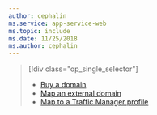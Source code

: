```yaml
---
author: cephalin
ms.service: app-service-web
ms.topic: include
ms.date: 11/25/2018
ms.author: cephalin
---
```

> [!div class="op_single_selector"]
> * [Buy a domain](../articles/app-service/manage-custom-dns-buy-domain.md)
> * [Map an external domain](../articles/app-service/app-service-web-tutorial-custom-domain.md)
> * [Map to a Traffic Manager profile](../articles/app-service/web-sites-traffic-manager-custom-domain-name.md)
> 
> 

